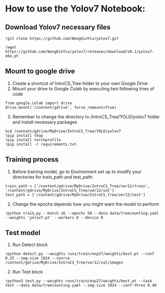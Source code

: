 # How to use the Yolov7 Notebook:
## Download Yolov7 necessary files
```
!git clone https://github.com/WongKinYiu/yolov7.git
```
```
!wget https://github.com/WongKinYiu/yolov7/releases/download/v0.1/yolov7-e6e.pt
```
## Mount to google drive
1. Create a shortcut of IntroCS_Tree folder to your own Google Drive
2. Mount your drive to Google Colab by executing two following lines of code
```
from google.colab import drive
drive.mount('/content/gdrive', force_remount=True)
```
3. Remember to change the directory to /IntroCS_Tree/YOLO/yolov7 folder and install necessary packages
```
%cd /content/gdrive/MyDrive/IntroCS_Tree/YOLO/yolov7
!pip install thop
!pip install torchprofile
!pip install -r requirements.txt
```
## Training process
1. Before training model, go to Environment set up to modify your directories for train_path and test_path:
```
train_path = ['/content/gdrive/MyDrive/IntroCS_Tree/ver12/train', '/content/gdrive/MyDrive/IntroCS_Tree/ver12/val']
test_path = ['/content/gdrive/MyDrive/IntroCS_Tree/ver12/test']
```
2. Change the epochs depends how you might want the model to perform
```
!python train.py --batch 16 --epochs 50 --data data/treecounting.yaml --weights 'yolov7.pt' --workers 8 --device 0
```

## Test model
1. Run Detect block
```
!python detect.py --weights runs/train/exp27/weights/best.pt --conf 0.25 --img-size 1024 --source /content/gdrive/MyDrive/IntroCS_Tree/ver12/val/images
```
2. Run Test block
```
!python3 test.py --weights runs/train/exp27/weights/best.pt --task test --data data/treecounting.yaml --img-size 1024 --conf-thres 0.40
```
